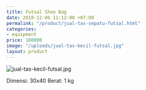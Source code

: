 ```yaml
---
title: Futsal Shoe Bag
date: 2018-12-06 11:12:00 +07:00
permalink: "/product/jual-tas-sepatu-futsal.html"
categories:
- equipment
price: 100000
image: "/uploads/jual-tas-kecil-futsal.jpg"
layout: product
---
```


![jual-tas-kecil-futsal.jpg](/uploads/jual-tas-kecil-futsal.jpg)

Dimensi: 30x40
Berat: 1 kg